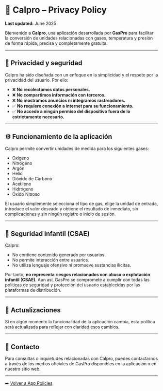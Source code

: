 # 🔄 Calpro – Privacy Policy

**Last updated:** June 2025

Bienvenido a **Calpro**, una aplicación desarrollada por **GasPro** para facilitar la conversión de unidades relacionadas con gases, temperatura y presión de forma rápida, precisa y completamente gratuita.

---

## 🔐 Privacidad y seguridad

Calpro ha sido diseñada con un enfoque en la simplicidad y el respeto por la privacidad del usuario. Por ello:

* ❌ **No recolectamos datos personales.**
* ❌ **No compartimos información con terceros.**
* ❌ **No mostramos anuncios ni integramos rastreadores.**
* ✅ **No requiere conexión a internet para su funcionamiento.**
* ✅ **No accede a ningún permiso del dispositivo fuera de lo estrictamente necesario.**

---

## ⚙️ Funcionamiento de la aplicación

Calpro permite convertir unidades de medida para los siguientes gases:

* Oxígeno
* Nitrógeno
* Argón
* Helio
* Dióxido de Carbono
* Acetileno
* Hidrógeno
* Óxido Nitroso

El usuario simplemente selecciona el tipo de gas, elige la unidad de entrada, introduce el valor deseado y obtiene el resultado de inmediato, sin complicaciones y sin ningún registro o inicio de sesión.

---

## 🧒 Seguridad infantil (CSAE)

Calpro:

* No contiene contenido generado por usuarios.
* No permite interacción entre usuarios.
* No utiliza lenguaje ofensivo ni promueve sustancias ilícitas.

Por tanto, **no representa riesgos relacionados con abuso o explotación infantil (CSAE)**.
Aun así, GasPro se compromete a cumplir con todas las políticas de seguridad y protección del usuario establecidas por las plataformas de distribución.

---

## 🔄 Actualizaciones

Si en algún momento la funcionalidad de la aplicación cambia, esta política será actualizada para reflejar con claridad esos cambios.

---

## 📩 Contacto

Para consultas o inquietudes relacionadas con Calpro, puedes contactarnos a través de los medios oficiales de GasPro disponibles en la aplicación o en nuestro sitio web.

---

➡️ [Volver a App Policies](../index.md)
